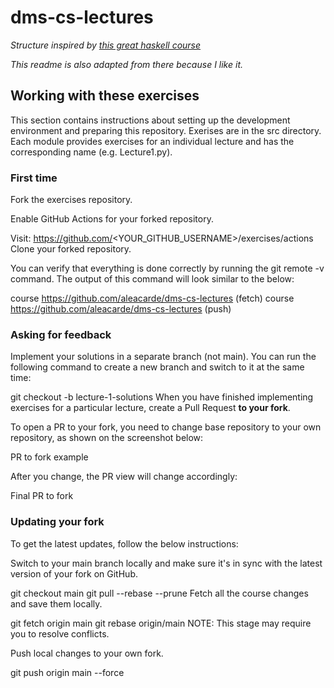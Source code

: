 # dms-cs-lectures

*Structure inspired by [this great haskell course](https://github.com/haskell-beginners-2022/exercises)*

*This readme is also adapted from there because I like it.*

## Working with these exercises
This section contains instructions about setting up the development environment and preparing this repository.
Exerises are in the src directory. Each module provides exercises for an individual lecture and has the corresponding name (e.g. Lecture1.py).

### First time
Fork the exercises repository.

Enable GitHub Actions for your forked repository.

Visit: https://github.com/<YOUR_GITHUB_USERNAME>/exercises/actions
Clone your forked repository.

You can verify that everything is done correctly by running the git remote -v command. The output of this command will look similar to the below:

course https://github.com/aleacarde/dms-cs-lectures (fetch)
course https://github.com/aleacarde/dms-cs-lectures (push)

### Asking for feedback
Implement your solutions in a separate branch (not main). You can run the following command to create a new branch and switch to it at the same time:

git checkout -b lecture-1-solutions
When you have finished implementing exercises for a particular lecture, create a Pull Request **to your fork**.

To open a PR to your fork, you need to change base repository to your own repository, as shown on the screenshot below:

PR to fork example

After you change, the PR view will change accordingly:

Final PR to fork

### Updating your fork
To get the latest updates, follow the below instructions:

Switch to your main branch locally and make sure it's in sync with the latest version of your fork on GitHub.

git checkout main
git pull --rebase --prune
Fetch all the course changes and save them locally.

git fetch origin main
git rebase origin/main
NOTE: This stage may require you to resolve conflicts.

Push local changes to your own fork.

git push origin main --force
